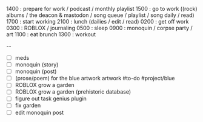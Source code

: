 1400 : prepare for work / podcast / monthly playlist
1500 : go to work ((rock) albums / the deacon & mastodon / song queue / playlist / song daily / read)
1700 : start working
2100 : lunch (dailies / edit / read)
0200 : get off work
0300 : ROBLOX / journaling
0500 : sleep
0900 : monoquin / corpse party / art
1100 : eat brunch
1300 : workout

-- 

- [ ] meds
- [ ] monoquin (story)
- [ ] monoquin (post)
- [ ] (prose/poem) for the blue artwork artwork #to-do #project/blue
- [ ] ROBLOX grow a garden
- [ ] ROBLOX grow a garden (prehistoric database)
- [ ] figure out task genius plugin
- [ ] fix garden
- [ ] edit monoquin post